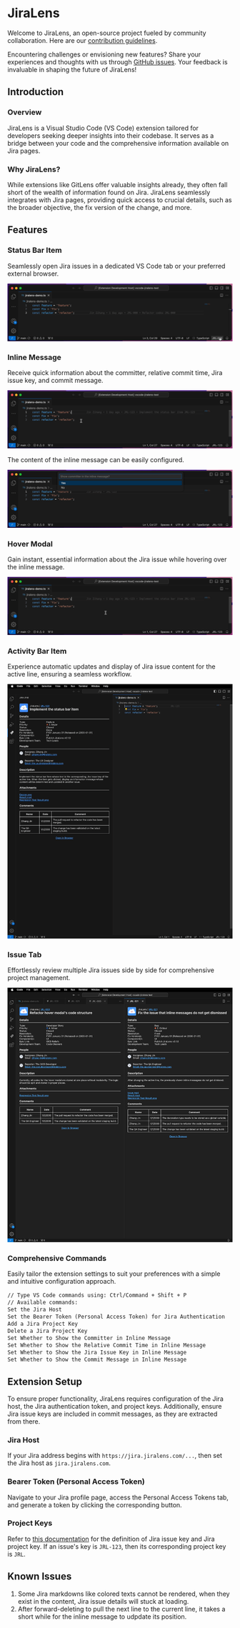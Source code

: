 # JiraLens

Welcome to JiraLens, an open-source project fueled by community collaboration. Here are our [contribution guidelines](https://github.com/JinZihang/vscode-jiralens/blob/4d985ffdb3ece5f4849ecec7e4d67d4b56c4af41/CONTRIBUTING.md).

Encountering challenges or envisioning new features? Share your experiences and thoughts with us through [GitHub issues](https://github.com/JinZihang/vscode-jiralens/issues). Your feedback is invaluable in shaping the future of JiraLens!

## Introduction

### Overview

JiraLens is a Visual Studio Code (VS Code) extension tailored for developers seeking deeper insights into their codebase. It serves as a bridge between your code and the comprehensive information available on Jira pages.

### Why JiraLens?

While extensions like GitLens offer valuable insights already, they often fall short of the wealth of information found on Jira. JiraLens seamlessly integrates with Jira pages, providing quick access to crucial details, such as the broader objective, the fix version of the change, and more.

## Features

### Status Bar Item

Seamlessly open Jira issues in a dedicated VS Code tab or your preferred external browser.

![activate-status-bar-item.gif](resources/readme/activate-status-bar-item.gif)

### Inline Message

Receive quick information about the committer, relative commit time, Jira issue key, and commit message.

![inline-message.gif](resources/readme/inline-message.gif)

The content of the inline message can be easily configured.

![configure-inline-message](resources/readme/configure-inline-message.gif)

### Hover Modal

Gain instant, essential information about the Jira issue while hovering over the inline message.

![hover-modal.gif](resources/readme/hover-modal.gif)

### Activity Bar Item

Experience automatic updates and display of Jira issue content for the active line, ensuring a seamless workflow.

![activity-bar-webview.gif](resources/readme/activity-bar-webview.gif)

### Issue Tab

Effortlessly review multiple Jira issues side by side for comprehensive project management.

![multiple-jira-issue-tabs.png](resources/readme/multiple-jira-issue-tabs.png)

### Comprehensive Commands

Easily tailor the extension settings to suit your preferences with a simple and intuitive configuration approach.

```
// Type VS Code commands using: Ctrl/Command + Shift + P
// Available commands:
Set the Jira Host
Set the Bearer Token (Personal Access Token) for Jira Authentication
Add a Jira Project Key
Delete a Jira Project Key
Set Whether to Show the Committer in Inline Message
Set Whether to Show the Relative Commit Time in Inline Message
Set Whether to Show the Jira Issue Key in Inline Message
Set Whether to Show the Commit Message in Inline Message
```

## Extension Setup

To ensure proper functionality, JiraLens requires configuration of the Jira host, the Jira authentication token, and project keys. Additionally, ensure Jira issue keys are included in commit messages, as they are extracted from there.

### Jira Host

If your Jira address begins with `https://jira.jiralens.com/...`, then set the Jira host as `jira.jiralens.com`.

### Bearer Token (Personal Access Token)

Navigate to your Jira profile page, access the Personal Access Tokens tab, and generate a token by clicking the corresponding button.

### Project Keys

Refer to [this documentation](https://support.atlassian.com/jira-software-cloud/docs/what-is-an-issue/) for the definition of Jira issue key and Jira project key. If an issue's key is `JRL-123`, then its corresponding project key is `JRL`.

## Known Issues

1. Some Jira markdowns like colored texts cannot be rendered, when they exist in the content, Jira issue details will stuck at loading.
2. After forward-deleting to pull the next line to the current line, it takes a short while for the inline message to udpdate its position.
